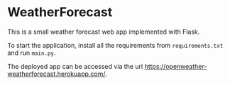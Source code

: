 # WeatherForecast
This is a small weather forecast web app implemented with Flask.

To start the application, install all the requirements from `requirements.txt` and run `main.py`.    

The deployed app can be accessed via the url https://openweather-weatherforecast.herokuapp.com/.    